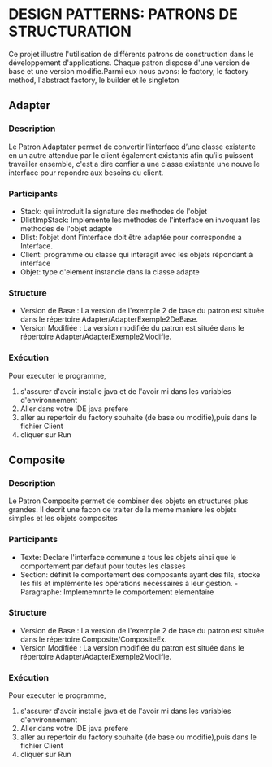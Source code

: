 # DESIGN PATTERNS: PATRONS DE STRUCTURATION

Ce projet illustre l'utilisation de différents patrons de construction dans le développement d'applications. Chaque patron dispose d'une version de base et une version modifie.Parmi eux nous avons: le factory, le factory method, l'abstract factory, le builder et le singleton


## Adapter 

### Description
 Le Patron Adaptater permet de convertir l’interface d’une classe existante en un autre attendue par le client également existants afin qu’ils
 puissent travailler ensemble, c'est a dire confier a une classe existente une nouvelle interface pour repondre aux besoins du client.

### Participants

- Stack: qui introduit la signature des methodes de l'objet
- DlistImpStack: Implemente les methodes de l'interface en invoquant les methodes de l'objet adapte
- Dlist: l’objet dont l’interface doit être adaptée pour
correspondre a Interface.
- Client: programme ou classe qui interagit avec les objets
répondant à interface
- Objet: type d'element instancie dans la classe adapte


### Structure

- Version de Base : La version de l'exemple 2 de base du patron est située dans le répertoire Adapter/AdapterExemple2DeBase.
- Version Modifiée : La version modifiée du patron est située dans le répertoire Adapter/AdapterExemple2Modifie.

### Exécution

Pour executer le programme, 
1. s'assurer d'avoir installe java
et de l'avoir mi dans les variables d'environnement
2. Aller dans votre IDE java prefere
3. aller au repertoir du factory souhaite (de base ou modifie),puis dans le fichier Client
4. cliquer sur Run


## Composite 

### Description
 Le Patron Composite permet de combiner des objets en structures plus grandes. Il decrit une facon de traiter de la meme maniere les objets simples et les objets composites

### Participants

- Texte: Declare l'interface commune a tous les objets ainsi que le comportement par defaut pour toutes les classes
- Section: définit le comportement des composants ayant des
fils, stocke les fils et implémente les opérations nécessaires à leur gestion.
-Paragraphe: Implememnnte le comportement elementaire


### Structure

- Version de Base : La version de l'exemple 2 de base du patron est située dans le répertoire Composite/CompositeEx.
- Version Modifiée : La version modifiée du patron est située dans le répertoire Adapter/AdapterExemple2Modifie.

### Exécution

Pour executer le programme, 
1. s'assurer d'avoir installe java
et de l'avoir mi dans les variables d'environnement
2. Aller dans votre IDE java prefere
3. aller au repertoir du factory souhaite (de base ou modifie),puis dans le fichier Client
4. cliquer sur Run
